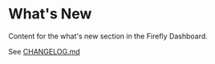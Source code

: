 # What's New

Content for the what's new section in the Firefly Dashboard.

See [CHANGELOG.md](./CHANGELOG.md)
